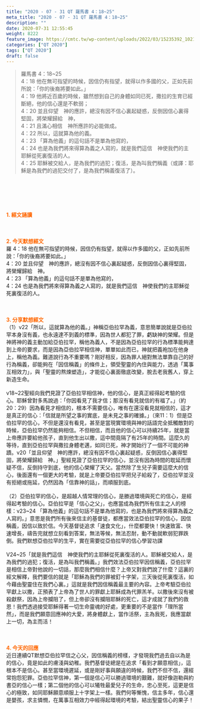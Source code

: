 ```yaml
---
title: "2020 - 07 - 31 QT 羅馬書 4：18~25"
meta_title: "2020 - 07 - 31 QT 羅馬書 4：18~25"
description: ""
date: 2020-07-31 12:55:45
weight: 8222
feature_image: https://cmtc.tw/wp-content/uploads/2022/03/15235392_10211799862337740_180693556567566654_o-1.webp
categories: ["QT 2020"]
tags: ["QT 2020"]
draft: false
---
```


<blockquote>羅馬書 4：18~25<br />
4：18 他在無可指望的時候，因信仍有指望，就得以作多國的父，正如先前所說：「你的後裔將要如此。」<br />
4：19 他將近百歲的時候，雖然想到自己的身體如同已死，撒拉的生育已經斷絕，他的信心還是不軟弱；<br />
4：20 並且仰望　神的應許，總沒有因不信心裏起疑惑，反倒因信心裏得堅固，將榮耀歸給　神，<br />
4：21 且滿心相信　神所應許的必能做成。<br />
4：22 所以，這就算為他的義。<br />
4：23 「算為他義」的這句話不是單為他寫的，<br />
4：24 也是為我們將來得算為義之人寫的，就是我們這信　神使我們的主耶穌從死裏復活的人。<br />
4：25 耶穌被交給人，是為我們的過犯；復活，是為叫我們稱義（或譯：耶穌是為我們的過犯交付了，是為我們稱義復活了）。</blockquote><br />
&nbsp;<br />
<br />
&nbsp;<br />
<br />
<span style="color: #ff6600;"><strong>1. </strong><strong>經文誦讀</strong></span><br />
<br />
<span style="color: #ff6600;"><strong> </strong></span><br />
<br />
<span style="color: #ff6600;"><strong>2. 今天默想</strong><strong>經文<br />
</strong></span>羅 4：18 他在無可指望的時候，因信仍有指望，就得以作多國的父，正如先前所說：「你的後裔將要如此。」<br />
4：20 並且仰望　神的應許，總沒有因不信心裏起疑惑，反倒因信心裏得堅固，將榮耀歸給　神。<br />
4：23 「算為他義」的這句話不是單為他寫的，<br />
4：24 也是為我們將來得算為義之人寫的，就是我們這信　神使我們的主耶穌從死裏復活的人。<br />
<br />
&nbsp;<br />
<br />
<span style="color: #ff6600;"><strong>3. 分享默想經文<br />
</strong></span>（1）v22「所以，這就算為他的義。」神稱亞伯拉罕為義，意思簡單說就是亞伯拉罕本身沒有義，也永遠達不到義的標準，因為世人都犯了罪，虧缺神的榮耀。但是神將神的義主動加給亞伯拉罕，稱他為義人，不是因為亞伯拉罕的行為標準能夠達到上帝的要求，而是因為亞伯拉罕相信神，單單如此而已，神就把義袍加在他身上，稱他為義。難道說行為不重要嗎？剛好相反，因為罪人絕對無法單靠自己的好行為稱義，卻能夠在「因信稱義」的條件上，領受聖靈的內住與能力，透過「萬事互相效力」，與「聖靈的熬煉塑造」，才能從心裏面徹底改變，脫去老我舊人，穿上新造生命。<br />
<br />
v18~22聖經向我們見證了亞伯拉罕相信神，他的信心，是真正經得起考驗的信心。耶穌曾對多馬說過：「你因看見了我才信；那沒有看見就信的有福了。」（約20：29）因為看見才相信的，根本不需要信心，唯有在還沒看見就相信的，這才是真正的信心：「信就是所望之事的實底，是未見之事的確據。」（來11：1）但是亞伯拉罕的信心，不但是還沒有看見，甚至是當現實環境與神的話語完全抵觸敵對的時候，亞伯拉罕仍然能夠相信。不但相信，而且他的信心可以持續25年，就是當上帝應許要給他孩子，直到他生出以撒，這中間竟隔了有25年的時間。這麼久的等待，直到亞伯拉罕與撒拉身體老邁，如同已死，神才開始行了一個不可能的神蹟。v20「並且仰望　神的應許，總沒有因不信心裏起疑惑，反倒因信心裏得堅固，將榮耀歸給　神。」聖經見證了亞伯拉罕的信心，並沒有因為時間的耽延而懷疑不信，反倒持守到底，他的信心榮耀了天父。當然除了生兒子需要這麼大的信心，後面還有一個更大的考驗，就是上帝要亞伯拉罕把兒子給殺了，亞伯拉罕並沒有拒絕或拖延，仍然因為「信靠神的話」，而順服到底。<br />
<br />
（2）亞伯拉罕的信心，是超越人情常理的信心，是勝過環境與死亡的信心，是經得起考驗的信心。亞伯拉罕是「信心之父」，也應當成為我們所有信主之人的榜樣：v23~24 「算為他義」的這句話不是單為他寫的，也是為我們將來得算為義之人寫的。」意思是我們所有後來信主的基督徒，都應當效法亞伯拉罕的信心，因信稱義，因信以致於信。今天基督徒追求「速食文化」，什麼都要快！快速致富、快速增長，禱告完就想立刻看到答案，無法等候，無法忍耐，動不動就軟弱犯罪跌倒。我們默想亞伯拉罕的生平，實在需要從亞伯拉罕的信心學習功課<br />
<br />
V24~25「就是我們這信　神使我們的主耶穌從死裏復活的人。耶穌被交給人，是為我們的過犯；復活，是為叫我們稱義。」我們效法亞伯拉罕因信稱義，亞伯拉罕是相信上帝對他說的一切話，那麼我們相信什麼？上帝又對我們說了什麼？這裏的經文解釋，我們要信的就是「耶穌為我們的罪被釘十字架，三天後從死裏復活，如今藉由聖靈住在我們心裏。」這就是我們因信稱義最主要的內容。上帝考驗亞伯拉罕獻上以撒，正預表了上帝為了世人的罪獻上耶穌成為代罪羔羊。以撒後來沒有被殺獻祭，因為上帝攔阻了，但上帝卻沒有攔阻耶穌的死亡，這才成就了我們的救恩！我們透過接受耶穌得著一切生命靈魂的好處，更重要的不是當作「理所當然」，而是我們願意回應神的大愛，將身體獻上，當作活祭，主為我死，我應當獻上一切，為主而活！<br />
<br />
<span style="color: #ff6600;"><strong> </strong></span><br />
<br />
<span style="color: #ff6600;"><strong>4. 今天的回應<br />
</strong></span>近日連續QT默想亞伯拉罕信之心父，因信稱義的榜樣，才發現我們過去自以為是的信心，竟是如此的膚淺與幼稚。我們基督徒總是在追求「看到才願意相信」，這根本不是信心。甚至當環境遲延，或是剛好事與願違的時候，我們不但不信，還經常抱怨犯罪。亞伯拉罕信神，第一個是信心可以勝過環境的艱難，就好像迦勒與約書亞的信心一樣；第二個他的信心可以犧牲最愛兒子的生命，忠心至死，這更是信心的極致，如同耶穌願意順服上十字架上一樣。我們何等慚愧，信主多年，信心還是嬰孩，求主憐憫，在萬事互相效力中經得起環境的考驗，結出聖靈信心的果子！
        